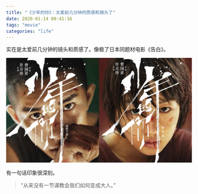 ```yaml
---
title: "《少年的你》：太爱前几分钟的质感和镜头了"
date: 2020-01-14 00:41:16
tags: "movie"
categories: "life"
---
```


实在是太爱前几分钟的镜头和质感了。像极了日本同题材电影《告白》。

![image](1.jpg)


有一句话印象很深刻。

> “从来没有一节课教会我们如何变成大人。”
